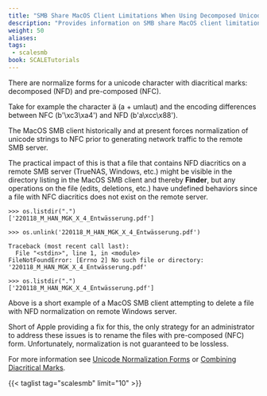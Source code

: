 ```yaml
---
title: "SMB Share MacOS Client Limitations When Using Decomposed Unicode Characters"
description: "Provides information on SMB share MacOS client limitation when using decomposed unicode characters."
weight: 50
aliases:
tags:
 - scalesmb
book: SCALETutorials
---
```


There are normalize forms for a unicode character with diacritical marks: decomposed (NFD) and pre-composed (NFC). 

Take for example the character ä (a + umlaut) and the encoding differences between NFC (b'\xc3\xa4') and NFD (b'a\xcc\x88').

The MacOS SMB client historically and at present forces normalization of unicode strings to NFC prior to generating network traffic to the remote SMB server.

The practical impact of this is that a file that contains NFD diacritics on a remote SMB server (TrueNAS, Windows, etc.) might be visible in the directory listing in the MacOS SMB client and thereby **Finder**, but any operations on the file (edits, deletions, etc.) have undefined behaviors since a file with NFC diacritics does not exist on the remote server.

```
>>> os.listdir(".")
['220118_M_HAN_MGK_X_4_Entwässerung.pdf']

>>> os.unlink('220118_M_HAN_MGK_X_4_Entwässerung.pdf')

Traceback (most recent call last):
  File "<stdin>", line 1, in <module>
FileNotFoundError: [Errno 2] No such file or directory: '220118_M_HAN_MGK_X_4_Entwässerung.pdf'

>>> os.listdir(".")
['220118_M_HAN_MGK_X_4_Entwässerung.pdf']
```

Above is a short example of a MacOS SMB client attempting to delete a file with NFD normalization on remote Windows server.

Short of Apple providing a fix for this, the only strategy for an administrator to address these issues is to rename the files with pre-composed (NFC) form. Unfortunately, normalization is not guaranteed to be lossless.

For more information see [Unicode Normalization Forms](https://unicode.org/reports/tr15/) or [Combining Diacritical Marks](https://unicode.org/charts/PDF/U0300.pdf).

{{< taglist tag="scalesmb" limit="10" >}}

